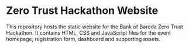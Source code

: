# Zero Trust Hackathon Website

This repository hosts the static website for the Bank of Baroda Zero Trust Hackathon. It contains HTML, CSS and JavaScript files for the event homepage, registration form, dashboard and supporting assets.
